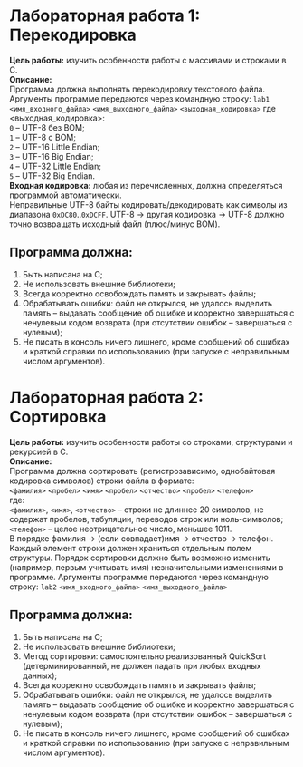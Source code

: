 # Лабораторная работа 1: Перекодировка
**Цель работы:** изучить особенности работы с массивами и строками в C.  
**Описание:**  
Программа должна выполнять перекодировку текстового файла.  
Аргументы программе передаются через командную строку:
`lab1` `<имя_входного_файла>` `<имя_выходного_файла>` `<выходная_кодировка>`
где <выходная_кодировка>:  
`0` – UTF-8 без BOM;  
`1` – UTF-8 с BOM;  
`2` – UTF-16 Little Endian;  
`3` – UTF-16 Big Endian;  
`4` – UTF-32 Little Endian;  
`5` – UTF-32 Big Endian.    
**Входная кодировка:** любая из перечисленных, должна определяться программой автоматически.  
Неправильные UTF-8 байты кодировать/декодировать как символы из диапазона `0xDC80`..`0xDCFF`. UTF-8 -> другая кодировка -> UTF-8 должно точно возвращать исходный файл (плюс/минус BOM).  
## Программа должна:
1. Быть написана на C;
2. Не использовать внешние библиотеки;
3. Всегда корректно освобождать память и закрывать файлы;
4. Обрабатывать ошибки: файл не открылся, не удалось выделить память – выдавать сообщение об ошибке и корректно завершаться с ненулевым кодом возврата (при отсутствии ошибок – завершаться с нулевым);
5. Не писать в консоль ничего лишнего, кроме сообщений об ошибках и краткой справки по использованию (при запуске с неправильным числом аргументов).
# Лабораторная работа 2: Сортировка
**Цель работы:** изучить особенности работы со строками, структурами и рекурсией в C.  
**Описание:**  
Программа должна сортировать (регистрозависимо, однобайтовая кодировка символов) строки файла в формате:   
`<фамилия>` `<пробел>` `<имя>` `<пробел>` `<отчество>` `<пробел>` `<телефон>`  
где:  
`<фамилия>`, `<имя>`, `<отчество>` – строки не длиннее 20 символов, не содержат пробелов, табуляции, переводов строк или ноль-символов;  
`<телефон>` – целое неотрицательное число, меньшее 1011.  
В порядке фамилия -> (если совпадает)имя -> отчество -> телефон.  
Каждый элемент строки должен храниться отдельным полем структуры. Порядок сортировки должно быть возможно изменить (например, первым учитывать имя) незначительными изменениями в программе.
Аргументы программе передаются через командную строку:
`lab2` `<имя_входного_файла>` `<имя_выходного_файла>`  
## Программа должна:
1. Быть написана на C;
2. Не использовать внешние библиотеки;
3. Метод сортировки: самостоятельно реализованный QuickSort (детерминированный, не должен падать при любых входных данных);
4. Всегда корректно освобождать память и закрывать файлы;
5. Обрабатывать ошибки: файл не открылся, не удалось выделить память – выдавать сообщение об ошибке и корректно завершаться с ненулевым кодом возврата (при отсутствии ошибок – завершаться с нулевым);
6. Не писать в консоль ничего лишнего, кроме сообщений об ошибках и краткой справки по использованию (при запуске с неправильным числом аргументов).
